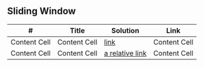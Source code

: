 


## Sliding Window 

| #  | Title  | Solution  | Link  |
| ------------- | ------------- | ------------- | ------------- |
| Content Cell  | Content Cell  | [link](Solutions/53.cs)  | Content Cell  |
| Content Cell  | Content Cell  | [a relative link](other_file.md)  | Content Cell  |


